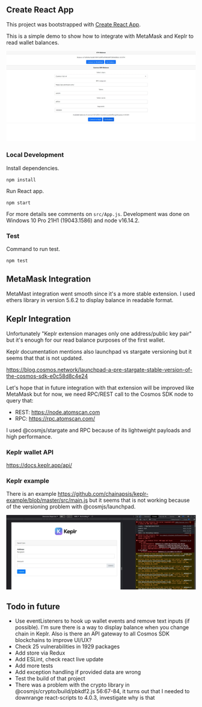 ## Create React App
This project was bootstrapped with [Create React App](https://github.com/facebook/create-react-app).

This is a simple demo to show how to integrate with MetaMask and Keplr to read wallet balances.

![](main.jpg)

### Local Development

Install dependencies.

```
npm install

```

Run React app.
```
npm start 
```

For more details see comments on `src/App.js`. Development was done on Windows 10 Pro 21H1 (19043.1586) and node v16.14.2.

### Test

Command to run test.

```
npm test

```

## MetaMask Integration
MetaMast integration went smooth since it's a more stable extension. I used ethers library in version 5.6.2 to display balance in readable format.

## Keplr Integration
Unfortunately "Keplr extension manages only one address/public key pair" but it's enough for our read balance purposes of the first wallet.

Keplr documentation mentions also launchpad vs stargate versioning but it seems that that is not updated.

https://blog.cosmos.network/launchpad-a-pre-stargate-stable-version-of-the-cosmos-sdk-e0c58d8c4e24

Let's hope that in future integration with that extension will be improved like MetaMask but for now, we need RPC/REST call to the Cosmos SDK node to query that:
- REST: https://node.atomscan.com
- RPC: https://rpc.atomscan.com/

I used @cosmjs/stargate and RPC because of its lightweight payloads and high performance.

### Keplr wallet API
https://docs.keplr.app/api/

### Keplr example
There is an example https://github.com/chainapsis/keplr-example/blob/master/src/main.js but it seems that is not working because of the versioning problem with @cosmjs/launchpad.

![](osmosis.jpg)

## Todo in future
- Use eventListeners to hook up wallet events and remove text inputs (if possible). I'm sure there is a way to display balance when you change chain in Keplr. Also is there an API gateway to all Cosmos SDK blockchains to improve UI/UX?
- Check 25 vulnerabilities in 1929 packages
- Add store via Redux 
- Add ESLint, check react live update
- Add more tests
- Add exception handling if provided data are wrong
- Test the build of that project
- There was a problem with the crypto library in @cosmjs/crypto/build/pbkdf2.js 56:67-84, it turns out that I needed to downrange react-scripts to 4.0.3, investigate why is that